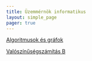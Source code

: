 ```yaml
---
title: Üzemmérnök informatikus
layout: simple_page 
pager: true
---
```



[Algoritmusok és gráfok](http://www.cs.bme.hu/algraf)

[Valószínűségszámítás B](http://www.cs.bme.hu/bvalszam)
